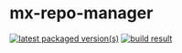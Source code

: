 mx-repo-manager
===================

[![latest packaged version(s)](https://repology.org/badge/latest-versions/mx-repo-manager.svg)](https://repology.org/project/mx-repo-manager/versions)
[![build result](https://build.opensuse.org/projects/home:mx-packaging/packages/mx-repo-manager/badge.svg?type=default)](https://software.opensuse.org//download.html?project=home%3Amx-packaging&package=mx-repo-manager)
